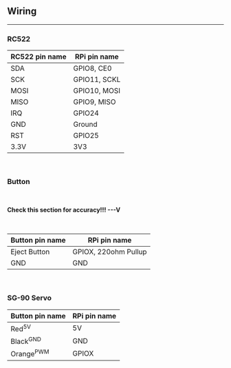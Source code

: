 <h2>Wiring</h2>

***

<h3>RC522</h3>

<table>
<thead>
<tr>
<th>RC522 pin name</th>
<th>RPi pin name</th>
</tr>
</thead>
<tbody>
<tr>
<td>SDA</td>
<td>GPIO8, CE0</td>
</tr>
<tr>
<td>SCK</td>
<td>GPIO11, SCKL</td>
</tr>
<tr>
<td>MOSI</td>
<td>GPIO10, MOSI</td>
</tr>
<tr>
<td>MISO</td>
<td>GPIO9, MISO</td>
</tr>
<tr>
<td>IRQ</td>
<td>GPIO24</td>
</tr>
<tr>
<td>GND</td>
<td>Ground</td>
</tr>
<tr>
<td>RST</td>
<td>GPIO25</td>
</tr>
<tr>
<td>3.3V</td>
<td>3V3</td>
</tr>
</tbody>
</table>

<br>
<h3>Button</h3>

<br><p><strong>Check this section for accuracy!!! ---V</strong></p><br>

<table>
<thead>
<tr>
<th>Button pin name</th>
<th>RPi pin name</th>
</tr>
</thead>
<tbody>
<tr>
<td>Eject Button</td>
<td>GPIOX, 220ohm Pullup</td>

</tr>
<tr>
<td>GND</td>
<td>GND</td>
</tr>
</tbody>
</table>

<br>
<h3>SG-90 Servo</h3>

<table>
<thead>
<tr>
<th>Button pin name</th>
<th>RPi pin name</th>
</tr>
</thead>
<tbody>
<tr>
<td>Red<sup>5V</sup</td>
<td>5V</td>
</tr>
<tr>
<td>Black<sup>GND</sup></td>
<td>GND</td>
</tr>
<tr>
<td>Orange<sup>PWM</sup></td>
<td>GPIOX</td>
</tr>
</tbody>
</table>


